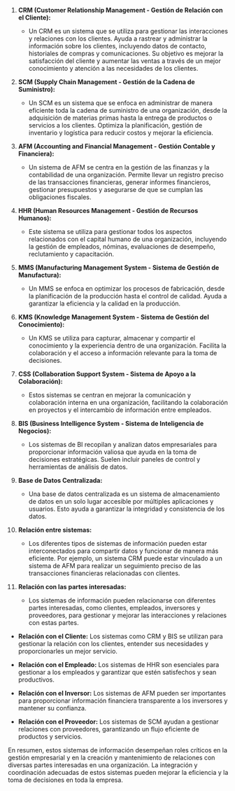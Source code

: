 
1. **CRM (Customer Relationship Management - Gestión de Relación con el Cliente):**
   - Un CRM es un sistema que se utiliza para gestionar las interacciones y relaciones con los clientes. Ayuda a rastrear y administrar la información sobre los clientes, incluyendo datos de contacto, historiales de compras y comunicaciones. Su objetivo es mejorar la satisfacción del cliente y aumentar las ventas a través de un mejor conocimiento y atención a las necesidades de los clientes.

2. **SCM (Supply Chain Management - Gestión de la Cadena de Suministro):**
   - Un SCM es un sistema que se enfoca en administrar de manera eficiente toda la cadena de suministro de una organización, desde la adquisición de materias primas hasta la entrega de productos o servicios a los clientes. Optimiza la planificación, gestión de inventario y logística para reducir costos y mejorar la eficiencia.

3. **AFM (Accounting and Financial Management - Gestión Contable y Financiera):**
   - Un sistema de AFM se centra en la gestión de las finanzas y la contabilidad de una organización. Permite llevar un registro preciso de las transacciones financieras, generar informes financieros, gestionar presupuestos y asegurarse de que se cumplan las obligaciones fiscales.

4. **HHR (Human Resources Management - Gestión de Recursos Humanos):**
   - Este sistema se utiliza para gestionar todos los aspectos relacionados con el capital humano de una organización, incluyendo la gestión de empleados, nóminas, evaluaciones de desempeño, reclutamiento y capacitación.

5. **MMS (Manufacturing Management System - Sistema de Gestión de Manufactura):**
   - Un MMS se enfoca en optimizar los procesos de fabricación, desde la planificación de la producción hasta el control de calidad. Ayuda a garantizar la eficiencia y la calidad en la producción.

6. **KMS (Knowledge Management System - Sistema de Gestión del Conocimiento):**
   - Un KMS se utiliza para capturar, almacenar y compartir el conocimiento y la experiencia dentro de una organización. Facilita la colaboración y el acceso a información relevante para la toma de decisiones.

7. **CSS (Collaboration Support System - Sistema de Apoyo a la Colaboración):**
   - Estos sistemas se centran en mejorar la comunicación y colaboración interna en una organización, facilitando la colaboración en proyectos y el intercambio de información entre empleados.

8. **BIS (Business Intelligence System - Sistema de Inteligencia de Negocios):**
   - Los sistemas de BI recopilan y analizan datos empresariales para proporcionar información valiosa que ayuda en la toma de decisiones estratégicas. Suelen incluir paneles de control y herramientas de análisis de datos.

9. **Base de Datos Centralizada:**
   - Una base de datos centralizada es un sistema de almacenamiento de datos en un solo lugar accesible por múltiples aplicaciones y usuarios. Esto ayuda a garantizar la integridad y consistencia de los datos.

10. **Relación entre sistemas:**
    - Los diferentes tipos de sistemas de información pueden estar interconectados para compartir datos y funcionar de manera más eficiente. Por ejemplo, un sistema CRM puede estar vinculado a un sistema de AFM para realizar un seguimiento preciso de las transacciones financieras relacionadas con clientes.

11. **Relación con las partes interesadas:**
    - Los sistemas de información pueden relacionarse con diferentes partes interesadas, como clientes, empleados, inversores y proveedores, para gestionar y mejorar las interacciones y relaciones con estas partes.

   - **Relación con el Cliente:** Los sistemas como CRM y BIS se utilizan para gestionar la relación con los clientes, entender sus necesidades y proporcionarles un mejor servicio.

   - **Relación con el Empleado:** Los sistemas de HHR son esenciales para gestionar a los empleados y garantizar que estén satisfechos y sean productivos.

   - **Relación con el Inversor:** Los sistemas de AFM pueden ser importantes para proporcionar información financiera transparente a los inversores y mantener su confianza.

   - **Relación con el Proveedor:** Los sistemas de SCM ayudan a gestionar relaciones con proveedores, garantizando un flujo eficiente de productos y servicios.

En resumen, estos sistemas de información desempeñan roles críticos en la gestión empresarial y en la creación y mantenimiento de relaciones con diversas partes interesadas en una organización. La integración y coordinación adecuadas de estos sistemas pueden mejorar la eficiencia y la toma de decisiones en toda la empresa.